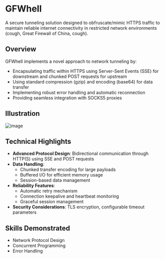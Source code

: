 # GFWhell

A secure tunneling solution designed to obfruscate/mimic HTTPS traffic to maintain reliable internet connectivity in restricted network environments (cough, Great Firewall of China, cough).
## Overview

GFWhell implements a novel approach to network tunneling by:
- Encapsulating traffic within HTTPS using Server-Sent Events (SSE) for downstream and chunked POST requests for upstream
- Using standard compression (gzip) and encoding (base64) for data transfer
- Implementing robust error handling and automatic reconnection
- Providing seamless integration with SOCKS5 proxies

## Illustration
![image](https://github.com/user-attachments/assets/e860d663-9863-4e79-81a5-28086b7c0ba5)


## Technical Highlights

- **Advanced Protocol Design**: Bidirectional communication through HTTP(S) using SSE and POST requests
- **Data Handling**: 
  - Chunked transfer encoding for large payloads
  - Buffered I/O for efficient memory usage
  - Session-based data management
- **Reliability Features**: 
  - Automatic retry mechanism
  - Connection keepalive and heartbeat monitoring
  - Graceful session management
- **Security Considerations**: TLS encryption, configurable timeout parameters

## Skills Demonstrated

- Network Protocol Design
- Concurrent Programming
- Error Handling
